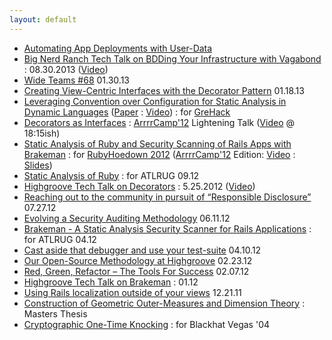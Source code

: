 ```yaml
---
layout: default
---
```

* [Automating App Deployments with User-Data](https://www.digitalocean.com/company/blog/automating-application-deployments-with-user-data/)
* [Big Nerd Ranch Tech Talk on BDDing Your Infrastructure with Vagabond](http://daveworth.github.io/8_30_2013_BDD_Your_Infrastructure_with_Vagabond/#slide-0) : 08.30.2013 ([Video](http://vimeo.com/74387133))
* [Wide Teams #68](http://www.wideteams.com/2013/01/30/episode-68-david-worth-of-big-nerd-ranch/) 01.30.13
* [Creating View-Centric Interfaces with the Decorator Pattern](http://blog.bignerdranch.com/1702-creating-view-centric-interfaces-with-the-decorator-pattern/) 01.18.13
* [Leveraging Convention over Configuration for Static Analysis in Dynamic Languages](http://ensiwiki.ensimag.fr/images/7/70/GreHack-2012-talk-David_Worth_and_Justin_Collins-Leveraging_Convention_over_Configuration_for_Static_Analysis_in_Dynamic_Languages.pdf) ([Paper](http://ensiwiki.ensimag.fr/images/c/c5/GreHack-2012-Leveraging_Convention_over_Configuration_for_Static_Analysis_in_Dynamic_Languages.pdf) : [Video](http://www.youtube.com/watch?feature=player_embedded&v=tHUxZbNktxg)) : for [GreHack](http://grehack.org/en/)
* [Decorators as Interfaces](http://daveworth.github.io/ArrrrCamp_2012-DecoratorsAsInterfaces) : [ArrrrCamp'12](http://2012.arrrrcamp.be/) Lightening Talk ([Video](http://vimeo.com/groups/arrrrcamp/videos/51898787) @ 18:15ish)
* [Static Analysis of Ruby and Security Scanning of Rails Apps with Brakeman](http://daveworth.github.io/RubyHoedown_2012-StaticAnalysisAndSecurityAnalysisWithBrakeman) : for [RubyHoedown 2012](http://rubyhoedown.com/) ([ArrrrCamp'12](http://2012.arrrrcamp.be/) Edition: [Video](http://vimeo.com/groups/arrrrcamp/videos/51635385) : [Slides](http://daveworth.github.com/ArrrrCamp_2012-StaticAnalysisAndSecurityAnalysisWithBrakeman/))
* [Static Analysis of Ruby](http://daveworth.github.io/ATLRUG_07_2012-StaticAnalysisRuby/) : for ATLRUG 09.12
* [Highgroove Tech Talk on Decorators](http://daveworth.github.io/5-25-2012-Highgroove-Tech-Talk---Decorators/) :  5.25.2012 ([Video](http://vimeo.com/42860016))
* [Reaching out to the community in pursuit of “Responsible Disclosure”](http://blog.bignerdranch.com/1702-creating-view-centric-interfaces-with-the-decorator-pattern/) 07.27.12
* [Evolving a Security Auditing Methodology](http://blog.bignerdranch.com/1641-evolving-a-security-auditing-methodology/) 06.11.12
* [Brakeman - A Static Analysis Security Scanner for Rails Applications](http://daveworth.github.io/ATLRUG_04_2012-BrakemanPresentation/) : for ATLRUG 04.12
* [Cast aside that debugger and use your test-suite](http://blog.bignerdranch.com/1618-cast-aside-that-debugger-and-use-your-test-suite/) 04.10.12
* [Our Open-Source Methodology at Highgroove](http://blog.bignerdranch.com/1602-our-open-source-methodology-at-highgroove/) 02.23.12
* [Red, Green, Refactor – The Tools For Success](http://blog.bignerdranch.com/1593-red-green-refactor-the-tools-for-success/) 02.07.12
* [Highgroove Tech Talk on Brakeman](http://vimeo.com/35766582) : 01.12
* [Using Rails localization outside of your views](http://blog.bignerdranch.com/1577-using-rails-localization-outside-of-your-views/) 12.21.11
* [Construction of Geometric Outer-Measures and Dimension Theory](http://www.math.unm.edu/~loring/graduate_students/DaveWorthThesis.pdf) : Masters Thesis 
* [Cryptographic One-Time Knocking](http://www.blackhat.com/presentations/bh-usa-04/bh-us-04-worth-up.pdf) : for Blackhat Vegas '04
